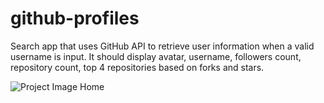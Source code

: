 # github-profiles
Search app that uses GitHub API to retrieve user information when a valid username is input. It should display avatar, username, followers count, repository count, top 4 repositories based on forks and stars.

![Project Image Home](https://i.imgur.com/gp4HPFz.png)
